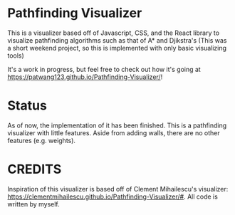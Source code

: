 # Pathfinding Visualizer

This is a visualizer based off of Javascript, CSS, and the React library to visualize pathfinding algorithms such as that of A* and Djikstra's (This was a short weekend project, so this is implemented with only basic visualizing tools)

It's a work in progress, but feel free to check out how it's going at https://patwang123.github.io/Pathfinding-Visualizer/!

# Status

As of now, the implementation of it has been finished. This is a pathfinding visualizer with little features. Aside from adding walls, there are no other features (e.g. weights).

# CREDITS

Inspiration of this visualizer is based off of Clement Mihailescu's visualizer: https://clementmihailescu.github.io/Pathfinding-Visualizer/#. All code is written by myself.
